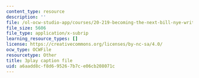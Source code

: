 ```yaml
---
content_type: resource
description: ''
file: /ol-ocw-studio-app/courses/20-219-becoming-the-next-bill-nye-writing-and-hosting-the-educational-show-january-iap-2015/a6aadd8cf8d695267b7ce06cb208071c_PPhxbP8oSfc.srt
file_size: 5606
file_type: application/x-subrip
learning_resource_types: []
license: https://creativecommons.org/licenses/by-nc-sa/4.0/
ocw_type: OCWFile
resourcetype: Other
title: 3play caption file
uid: a6aadd8c-f8d6-9526-7b7c-e06cb208071c
---
```

